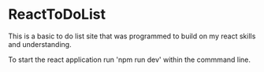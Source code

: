# ReactToDoList

This is a basic to do list site that was programmed to build on my react skills and understanding. 

To start the react application run 'npm run dev' within the commmand line.
